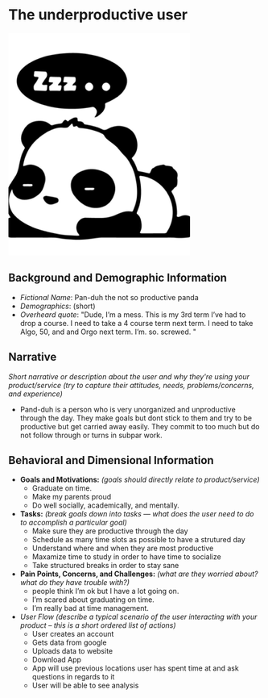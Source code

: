 # The underproductive user

![sketch/picture](./assets/pand-duh.png)

## Background and Demographic Information
  * _Fictional Name_: Pan-duh the not so productive panda
  * _Demographics_: (short)
  * _Overheard quote_: "Dude, I’m a mess. This is my 3rd term I’ve had to drop a course. I need to take a 4 course term next term. I need to take Algo, 50, and and Orgo next term. I’m. so. screwed. "

## Narrative

*Short narrative or description about the user and why they're using your product/service (try to capture their attitudes, needs, problems/concerns, and experience)*

  * Pand-duh is a person who is very unorganized and unproductive through the day. They make goals but dont stick to them and try to be productive but get carried away easily. They commit to too much but do not follow through or turns in subpar work.

## Behavioral and Dimensional Information
  * __Goals and Motivations:__
    *(goals should directly relate to product/service)*
    * Graduate on time. 
    * Make my parents proud
    * Do well socially, academically, and mentally. 
  * __Tasks:__
    *(break goals down into tasks — what does the user need to do to accomplish a particular goal)*
    * Make sure they are productive through the day
    * Schedule as many time slots as possible to have a strutured day
    * Understand where and when they are most productive
    * Maxamize time to study in order to have time to socialize
    * Take structured breaks in order to stay sane
  * __Pain Points, Concerns, and Challenges:__
    *(what are they worried about? what do they have trouble with?)*
    * people think I’m ok but I have a lot going on. 
    * I’m scared about graduating on time. 
    * I’m really bad at time management. 
  * _User Flow_
    *(describe a typical scenario of the user interacting with your product – this is a short ordered list of actions)*
    * User creates an account
    * Gets data from google
    * Uploads data to website
    * Download App
    * App will use previous locations user has spent time at and ask questions in regards to it
    * User will be able to see analysis